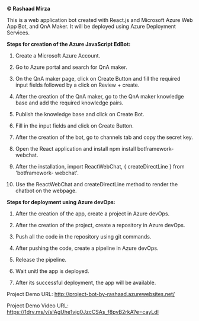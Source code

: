 **© Rashaad Mirza**



This is a web application bot created with React.js and Microsoft Azure Web App Bot, and QnA Maker. It will be deployed using Azure Deployment Services.

  

**Steps for creation of the Azure JavaScript EdBot:**

1. Create a Microsoft Azure Account.

2. Go to Azure portal and search for QnA maker.

3. On the QnA maker page, click on Create Button and fill the required input fields followed by a click on Review + create.

4. After the creation of the QnA maker, go to the QnA maker knowledge base and add the required knowledge pairs.

5. Publish the knowledge base and click on Create Bot.

6. Fill in the input fields and click on Create Button.

7. After the creation of the bot, go to channels tab and copy the secret key.

8. Open the React application and install npm install botframework-webchat.

9. After the installation, import ReactWebChat, { createDirectLine } from 'botframework- webchat'.

10. Use the ReactWebChat and createDirectLine method to render the chatbot on the webpage.


**Steps for deployment using Azure devOps:**

1. After the creation of the app, create a project in Azure devOps.

2. After the creation of the project, create a repository in Azure devOps.

3. Push all the code in the repository using git commands.

4. After pushing the code, create a pipeline in Azure devOps.

5. Release the pipeline.

6. Wait unitl the app is deployed.

7. After its successful deployment, the app will be available.


Project Demo URL: http://project-bot-by-rashaad.azurewebsites.net/

Project Demo Video URL: https://1drv.ms/v/s!AgUhe1vig0JzcCSAs_f8pvB2rkA?e=cayLdI
